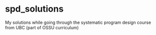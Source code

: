 # spd_solutions
My solutions while going through the systematic program design course from UBC (part of OSSU curriculum)
